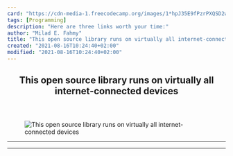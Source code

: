 ```yaml
---
card: "https://cdn-media-1.freecodecamp.org/images/1*hpJ35E9fPzrPXQSD2w6q-w.png"
tags: [Programming]
description: "Here are three links worth your time:"
author: "Milad E. Fahmy"
title: "This open source library runs on virtually all internet-connected devices"
created: "2021-08-16T10:24:40+02:00"
modified: "2021-08-16T10:24:40+02:00"
---
```

<div class="site-wrapper">
<main id="site-main" class="site-main outer">
<div class="inner">
<article class="post-full post tag-programming tag-web-development tag-design tag-startup tag-tech ">
<header class="post-full-header">
<h1 class="post-full-title">This open source library runs on virtually all internet-connected devices</h1>
</header>
<figure class="post-full-image">
<picture>
<source media="(max-width: 700px)" sizes="1px" srcset="data:image/gif;base64,R0lGODlhAQABAIAAAAAAAP///yH5BAEAAAAALAAAAAABAAEAAAIBRAA7 1w">
<source media="(min-width: 701px)" sizes="(max-width: 800px) 400px,
(max-width: 1170px) 700px,
1400px" srcset="https://cdn-media-1.freecodecamp.org/images/1*hpJ35E9fPzrPXQSD2w6q-w.png 300w,
https://cdn-media-1.freecodecamp.org/images/1*hpJ35E9fPzrPXQSD2w6q-w.png 600w,
https://cdn-media-1.freecodecamp.org/images/1*hpJ35E9fPzrPXQSD2w6q-w.png 1000w,
https://cdn-media-1.freecodecamp.org/images/1*hpJ35E9fPzrPXQSD2w6q-w.png 2000w">
<img onerror="this.style.display='none'" src="https://cdn-media-1.freecodecamp.org/images/1*hpJ35E9fPzrPXQSD2w6q-w.png" alt="This open source library runs on virtually all internet-connected devices">
</picture>
</figure>
<section class="post-full-content">
<div class="post-content">
</div>
<hr>
<hr>
</section>
</article>
</div>
</main>
</div>
<!-- Google Tag Manager (noscript) -->
<!-- End Google Tag Manager (noscript) -->
